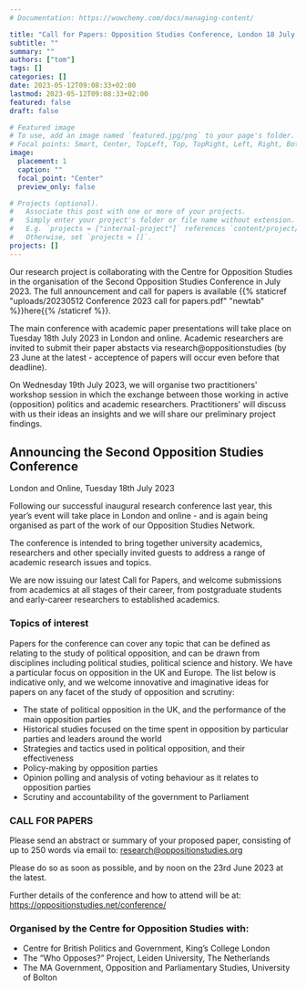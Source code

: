 ```yaml
---
# Documentation: https://wowchemy.com/docs/managing-content/

title: "Call for Papers: Opposition Studies Conference, London 18 July 2023"
subtitle: ""
summary: ""
authors: ["tom"]
tags: []
categories: []
date: 2023-05-12T09:08:33+02:00
lastmod: 2023-05-12T09:08:33+02:00
featured: false
draft: false

# Featured image
# To use, add an image named `featured.jpg/png` to your page's folder.
# Focal points: Smart, Center, TopLeft, Top, TopRight, Left, Right, BottomLeft, Bottom, BottomRight.
image:
  placement: 1
  caption: ""
  focal_point: "Center"
  preview_only: false

# Projects (optional).
#   Associate this post with one or more of your projects.
#   Simply enter your project's folder or file name without extension.
#   E.g. `projects = ["internal-project"]` references `content/project/deep-learning/index.md`.
#   Otherwise, set `projects = []`.
projects: []
---
```


Our research project is collaborating with the Centre for Opposition Studies in the organisation of the Second Opposition Studies Conference in July 2023. The full announcement and call for papers is available {{% staticref "uploads/20230512 Conference 2023 call for papers.pdf" "newtab" %}}here{{% /staticref %}}. 

The main conference with academic paper presentations will take place on Tuesday 18th July 2023 in London and online. Academic researchers are invited to submit their paper abstacts via research@oppositionstudies (by 23 June at the latest - acceptence of papers will occur even before that deadline). 

On Wednesday 19th July 2023, we will organise two practitioners' workshop session in which the exchange between those working in active (opposition) politics and academic researchers. Practitioners' will discuss with us their ideas an insights and we will share our preliminary project findings.


## Announcing the Second Opposition Studies Conference
London and Online, Tuesday 18th July 2023

Following our successful inaugural research conference last year, this year’s event will take place in London and online - and is again being organised as part of the work of our Opposition Studies Network.

The conference is intended to bring together university academics, researchers and other specially invited guests to address a range of academic research issues and topics.

We are now issuing our latest Call for Papers, and welcome submissions from academics at all stages of their career, from postgraduate students and early-career researchers to established academics.

### Topics of interest
Papers for the conference can cover any topic that can be defined as relating to the study of political opposition, and can be drawn from disciplines including political studies, political science and history. We have a particular focus on opposition in the UK and Europe.
The list below is indicative only, and we welcome innovative and imaginative ideas for papers on any facet of the study of opposition and scrutiny:

- The state of political opposition in the UK, and the performance of the main opposition parties
- Historical studies focused on the time spent in opposition by particular parties and leaders around the world
- Strategies and tactics used in political opposition, and their effectiveness
- Policy-making by opposition parties
- Opinion polling and analysis of voting behaviour as it relates to opposition parties
- Scrutiny and accountability of the government to Parliament

### CALL FOR PAPERS
Please send an abstract or summary of your proposed paper, consisting of up to 250 words via email to: research@oppositionstudies.org

Please do so as soon as possible, and by noon on the 23rd June 2023 at the latest.

Further details of the conference and how to attend will be at: https://oppositionstudies.net/conference/

### Organised by the Centre for Opposition Studies with:

- Centre for British Politics and Government, King’s College London
- The “Who Opposes?” Project, Leiden University, The Netherlands
- The MA Government, Opposition and Parliamentary Studies, University of Bolton


